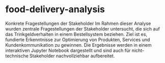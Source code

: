 # food-delivery-analysis

Konkrete Fragestellungen der Stakeholder
Im Rahmen dieser Analyse wurden zentrale Fragestellungen der Stakeholder untersucht, die sich auf das Trinkgeldverhalten in einem Bestellsystem beziehen. Ziel ist es, fundierte Erkenntnisse zur Optimierung von Produkten, Services und Kundenkommunikation zu gewinnen. Die Ergebnisse werden in einem interaktiven Jupyter Notebook dargestellt und sind auch für nicht-technische Stakeholder nachvollziehbar aufbereitet.
